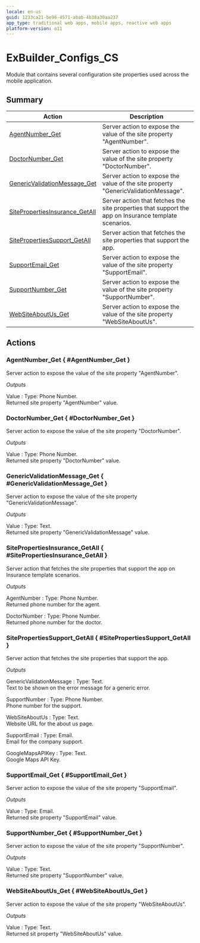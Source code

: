 ```yaml
---
locale: en-us
guid: 1233ca21-be96-4571-abab-4b38a30aa237
app_type: traditional web apps, mobile apps, reactive web apps
platform-version: o11
---
```


# ExBuilder_Configs_CS

Module that contains several configuration site properties used across the mobile application.

## Summary

Action | Description
---|---
[AgentNumber_Get](<#AgentNumber_Get>) | Server action to expose the value of the site property &quot;AgentNumber&quot;.
[DoctorNumber_Get](<#DoctorNumber_Get>) | Server action to expose the value of the site property &quot;DoctorNumber&quot;.
[GenericValidationMessage_Get](<#GenericValidationMessage_Get>) | Server action to expose the value of the site property &quot;GenericValidationMessage&quot;.
[SitePropertiesInsurance_GetAll](<#SitePropertiesInsurance_GetAll>) | Server action that fetches the site properties that support the app on Insurance template scenarios.
[SitePropertiesSupport_GetAll](<#SitePropertiesSupport_GetAll>) | Server action that fetches the site properties that support the app.
[SupportEmail_Get](<#SupportEmail_Get>) | Server action to expose the value of the site property &quot;SupportEmail&quot;.
[SupportNumber_Get](<#SupportNumber_Get>) | Server action to expose the value of the site property &quot;SupportNumber&quot;.
[WebSiteAboutUs_Get](<#WebSiteAboutUs_Get>) | Server action to expose the value of the site property &quot;WebSiteAboutUs&quot;.

## Actions

### AgentNumber_Get { #AgentNumber_Get }

Server action to expose the value of the site property &quot;AgentNumber&quot;.

*Outputs*

Value
:   Type: Phone Number.  
    Returned site property &quot;AgentNumber&quot; value.

### DoctorNumber_Get { #DoctorNumber_Get }

Server action to expose the value of the site property &quot;DoctorNumber&quot;.

*Outputs*

Value
:   Type: Phone Number.  
    Returned site property &quot;DoctorNumber&quot; value.

### GenericValidationMessage_Get { #GenericValidationMessage_Get }

Server action to expose the value of the site property &quot;GenericValidationMessage&quot;.

*Outputs*

Value
:   Type: Text.  
    Returned site property &quot;GenericValidationMessage&quot; value.

### SitePropertiesInsurance_GetAll { #SitePropertiesInsurance_GetAll }

Server action that fetches the site properties that support the app on Insurance template scenarios.

*Outputs*

AgentNumber
:   Type: Phone Number.  
    Returned phone number for the agent.

DoctorNumber
:   Type: Phone Number.  
    Returned phone number for the doctor.

### SitePropertiesSupport_GetAll { #SitePropertiesSupport_GetAll }

Server action that fetches the site properties that support the app.

*Outputs*

GenericValidationMessage
:   Type: Text.  
    Text to be shown on the error message for a generic error.

SupportNumber
:   Type: Phone Number.  
    Phone number for the support.

WebSiteAboutUs
:   Type: Text.  
    Website URL for the about us page.

SupportEmail
:   Type: Email.  
    Email for the company support.

GoogleMapsAPIKey
:   Type: Text.  
    Google Maps API Key.

### SupportEmail_Get { #SupportEmail_Get }

Server action to expose the value of the site property &quot;SupportEmail&quot;.

*Outputs*

Value
:   Type: Email.  
    Returned site property &quot;SupportEmail&quot; value.

### SupportNumber_Get { #SupportNumber_Get }

Server action to expose the value of the site property &quot;SupportNumber&quot;.

*Outputs*

Value
:   Type: Text.  
    Returned site property &quot;SupportNumber&quot; value.

### WebSiteAboutUs_Get { #WebSiteAboutUs_Get }

Server action to expose the value of the site property &quot;WebSiteAboutUs&quot;.

*Outputs*

Value
:   Type: Text.  
    Returned sit property &quot;WebSiteAboutUs&quot; value.

